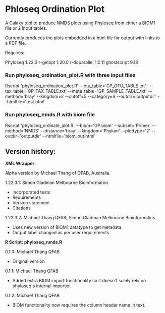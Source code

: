 # Phloseq Ordination Plot

A Galaxy tool to produce NMDS plots using Phyloseq from either a BIOM1 file or 2 input tables.

Currently produces the plots embedded in a html file for output with links to a PDF file.

Requires:

Phyloseq 1.22.3
r-getopt 1.20.0
r-doparallel 1.0.11
ghostscript 9.18


### Run phyloseq_ordination_plot.R with three input files
Rscript 'phyloseq_ordination_plot.R' --otu_table='GP_OTU_TABLE.txt' --tax_table='GP_TAX_TABLE.txt' --meta_table='GP_SAMPLE_TABLE.txt' --method='bray' --kingdom=2 --cutoff=5 --category=6 --outdir='outputdir' --htmlfile='test.html'

### Run phyloseq_nmds.R with biom file
Rscript 'phyloseq_ordinate_plot.R' --biom='GP.biom' --subset='Primer' --method='NMDS' --distance='bray' --kingdom='Phylum' --plottype='2' --outdir='outputdir' --htmlfile='biom_out.html'

## Version history:

**XML Wrapper:**

Alpha version by Michael Thang of QFAB, Australia.

1.22.3.1: Simon Gladman Melbourne Bioinformatics

* Incorporated tests
* Requirements
* Version statement
* Citations

1.22.3.2: Michael Thang QFAB, Simon Gladman Melbourne Bioinformatics

* Uses new version of BIOM1 datatype to get metadata
* Output label changed as per user requirements


**R Script: phyloseq_nmds.R**

0.1.0: Michael Thang QFAB

* Original version

0.1.1: Michael Thang QFAB

* Added extra BIOM import functionality so it doesn't solely rely on phyloseq's internal importer.

0.1.2: Michael Thang QFAB

* BIOM functionality now requires the column header name in text.
